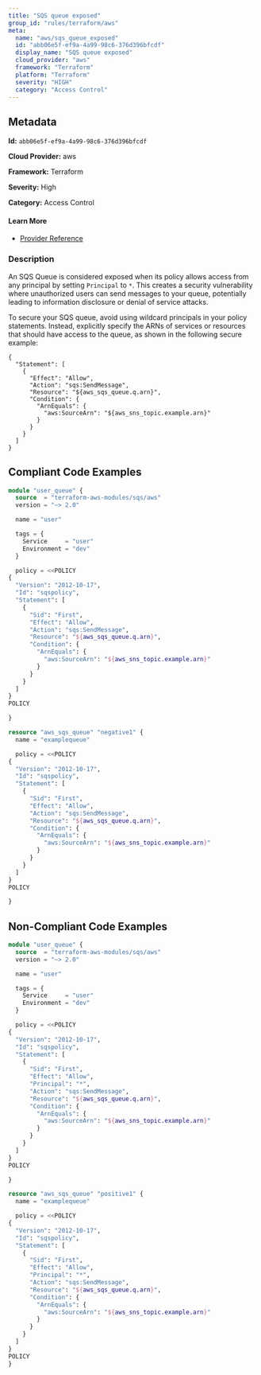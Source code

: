 ```yaml
---
title: "SQS queue exposed"
group_id: "rules/terraform/aws"
meta:
  name: "aws/sqs_queue_exposed"
  id: "abb06e5f-ef9a-4a99-98c6-376d396bfcdf"
  display_name: "SQS queue exposed"
  cloud_provider: "aws"
  framework: "Terraform"
  platform: "Terraform"
  severity: "HIGH"
  category: "Access Control"
---
```

## Metadata

**Id:** `abb06e5f-ef9a-4a99-98c6-376d396bfcdf`

**Cloud Provider:** aws

**Framework:** Terraform

**Severity:** High

**Category:** Access Control

#### Learn More

 - [Provider Reference](https://registry.terraform.io/providers/hashicorp/aws/latest/docs/resources/sqs_queue#policy)

### Description

 An SQS Queue is considered exposed when its policy allows access from any principal by setting `Principal` to `*`. This creates a security vulnerability where unauthorized users can send messages to your queue, potentially leading to information disclosure or denial of service attacks.

To secure your SQS queue, avoid using wildcard principals in your policy statements. Instead, explicitly specify the ARNs of services or resources that should have access to the queue, as shown in the following secure example:

```
{
  "Statement": [
    {
      "Effect": "Allow",
      "Action": "sqs:SendMessage",
      "Resource": "${aws_sqs_queue.q.arn}",
      "Condition": {
        "ArnEquals": {
          "aws:SourceArn": "${aws_sns_topic.example.arn}"
        }
      }
    }
  ]
}
```


## Compliant Code Examples
```terraform
module "user_queue" {
  source  = "terraform-aws-modules/sqs/aws"
  version = "~> 2.0"

  name = "user"

  tags = {
    Service     = "user"
    Environment = "dev"
  }

  policy = <<POLICY
{
  "Version": "2012-10-17",
  "Id": "sqspolicy",
  "Statement": [
    {
      "Sid": "First",
      "Effect": "Allow",
      "Action": "sqs:SendMessage",
      "Resource": "${aws_sqs_queue.q.arn}",
      "Condition": {
        "ArnEquals": {
          "aws:SourceArn": "${aws_sns_topic.example.arn}"
        }
      }
    }
  ]
}
POLICY

}

```

```terraform
resource "aws_sqs_queue" "negative1" {
  name = "examplequeue"

  policy = <<POLICY
{
  "Version": "2012-10-17",
  "Id": "sqspolicy",
  "Statement": [
    {
      "Sid": "First",
      "Effect": "Allow",
      "Action": "sqs:SendMessage",
      "Resource": "${aws_sqs_queue.q.arn}",
      "Condition": {
        "ArnEquals": {
          "aws:SourceArn": "${aws_sns_topic.example.arn}"
        }
      }
    }
  ]
}
POLICY

}

```
## Non-Compliant Code Examples
```terraform
module "user_queue" {
  source  = "terraform-aws-modules/sqs/aws"
  version = "~> 2.0"

  name = "user"

  tags = {
    Service     = "user"
    Environment = "dev"
  }

  policy = <<POLICY
{
  "Version": "2012-10-17",
  "Id": "sqspolicy",
  "Statement": [
    {
      "Sid": "First",
      "Effect": "Allow",
      "Principal": "*",
      "Action": "sqs:SendMessage",
      "Resource": "${aws_sqs_queue.q.arn}",
      "Condition": {
        "ArnEquals": {
          "aws:SourceArn": "${aws_sns_topic.example.arn}"
        }
      }
    }
  ]
}
POLICY

}

```

```terraform
resource "aws_sqs_queue" "positive1" {
  name = "examplequeue"

  policy = <<POLICY
{
  "Version": "2012-10-17",
  "Id": "sqspolicy",
  "Statement": [
    {
      "Sid": "First",
      "Effect": "Allow",
      "Principal": "*",
      "Action": "sqs:SendMessage",
      "Resource": "${aws_sqs_queue.q.arn}",
      "Condition": {
        "ArnEquals": {
          "aws:SourceArn": "${aws_sns_topic.example.arn}"
        }
      }
    }
  ]
}
POLICY
}

```